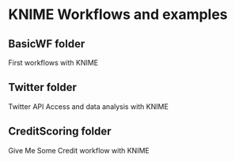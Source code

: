 # KNIME Workflows and examples

## BasicWF folder
First workflows with KNIME

## Twitter folder
Twitter API Access and data analysis with KNIME

## CreditScoring folder
Give Me Some Credit workflow with KNIME


